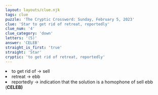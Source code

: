 ```yaml
---
layout: layouts/clue.njk
tags: clue
puzzle: 'The Cryptic Crossword: Sunday, February 5, 2023'
clue: 'Star to get rid of retreat, reportedly'
clue_num: '4'
clue_category: 'down'
letters: '(5)'
answer: 'CELEB'
straight_is_first: 'true'
straight: 'Star'
cryptic: 'to get rid of retreat, reportedly'
---
```

<li>to get rid of → sell</li>
<li>retreat → ebb</li>
<li>reportedly → indication that the solution is a homophone of sell ebb (<b>CELEB<b>)</li>